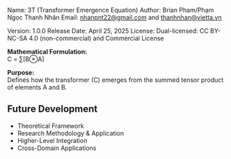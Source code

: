 Name: 3T (Transformer Emergence Equation)
Author: Brian Pham/Phạm Ngọc Thanh Nhân
Email: nhanpnt22@gmail.com and thanhnhan@vietta.vn

Version: 1.0.0
Release Date: April 25, 2025
License: Dual-licensed: CC BY-NC-SA 4.0 (non-commercial) and Commercial License

**Mathematical Formulation:**  
C = ∑[B⊗A]

**Purpose:**  
Defines how the transformer (C) emerges from the summed tensor product of elements A and B.

## Future Development
- Theoretical Framework
- Research Methodology & Application
- Higher-Level Integration
- Cross-Domain Applications